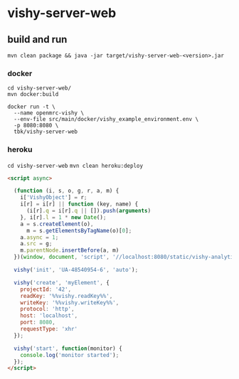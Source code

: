 vishy-server-web
===

## build and run
`mvn clean package && java -jar target/vishy-server-web-<version>.jar`

### docker
```
cd vishy-server-web/
mvn docker:build
```
```
docker run -t \
  --name openmrc-vishy \
  --env-file src/main/docker/vishy_example_environment.env \
  -p 8080:8080 \
  tbk/vishy-server-web
```

### heroku
`cd vishy-server-web`
`mvn clean heroku:deploy`


```html
<script async>

  (function (i, s, o, g, r, a, m) {
    i['VishyObject'] = r;
    i[r] = i[r] || function (key, name) {
      (i[r].q = i[r].q || []).push(arguments)
    }, i[r].l = 1 * new Date();
    a = s.createElement(o),
      m = s.getElementsByTagName(o)[0];
    a.async = 1;
    a.src = g;
    m.parentNode.insertBefore(a, m)
  })(window, document, 'script', '//localhost:8080/static/vishy-analytics/dist/vishy-analytics.min.js', 'vishy');

  vishy('init', 'UA-48540954-6', 'auto');

  vishy('create', 'myElement', {
    projectId: '42',
    readKey: '%%vishy.readKey%%',
    writeKey: '%%vishy.writeKey%%',
    protocol: 'http',
    host: 'localhost',
    port: 8080,
    requestType: 'xhr'
  });

  vishy('start', function(monitor) {
    console.log('monitor started');
  });
</script>
```